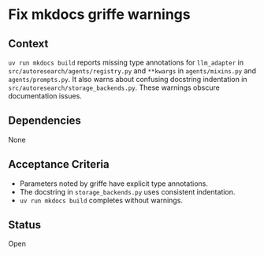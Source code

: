 # Fix mkdocs griffe warnings

## Context
`uv run mkdocs build` reports missing type annotations for `llm_adapter` in
`src/autoresearch/agents/registry.py` and `**kwargs` in
`agents/mixins.py` and `agents/prompts.py`. It also warns about confusing
docstring indentation in `src/autoresearch/storage_backends.py`.
These warnings obscure documentation issues.

## Dependencies
None

## Acceptance Criteria
- Parameters noted by griffe have explicit type annotations.
- The docstring in `storage_backends.py` uses consistent indentation.
- `uv run mkdocs build` completes without warnings.

## Status
Open
